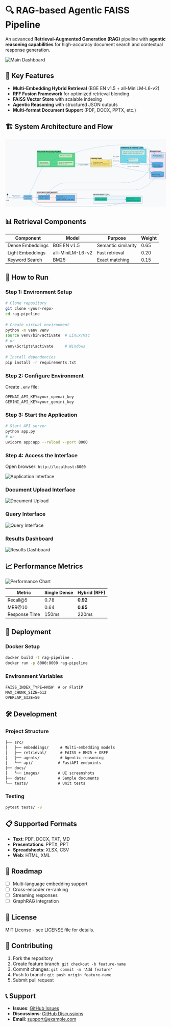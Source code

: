 # 🔍 RAG-based Agentic FAISS Pipeline

An advanced **Retrieval-Augmented Generation (RAG)** pipeline with **agentic reasoning capabilities** for high-accuracy document search and contextual response generation.

![Main Dashboard](./docs/images/dashboard_main.png)

## 🚀 Key Features

- **Multi-Embedding Hybrid Retrieval** (BGE EN v1.5 + all-MiniLM-L6-v2)
- **RFF Fusion Framework** for optimized retrieval blending
- **FAISS Vector Store** with scalable indexing
- **Agentic Reasoning** with structured JSON outputs
- **Multi-format Document Support** (PDF, DOCX, PPTX, etc.)

## 🏗 System Architecture and Flow

![System Architecture](./images/perfecto2.png)


## 📊 Retrieval Components

| Component | Model | Purpose | Weight |
|-----------|-------|---------|--------|
| Dense Embeddings | BGE EN v1.5 | Semantic similarity | 0.65 |
| Light Embeddings | all-MiniLM-L6-v2 | Fast retrieval | 0.20 |
| Keyword Search | BM25 | Exact matching | 0.15 |

## 🚀 How to Run

### Step 1: Environment Setup
```bash
# Clone repository
git clone <your-repo>
cd rag-pipeline

# Create virtual environment
python -m venv venv
source venv/bin/activate  # Linux/Mac
# or
venv\Scripts\activate     # Windows

# Install dependencies
pip install -r requirements.txt
```

### Step 2: Configure Environment
Create `.env` file:
```env
OPENAI_API_KEY=your_openai_key
GEMINI_API_KEY=your_gemini_key
```
### Step 3: Start the Application
```bash
# Start API server
python app.py
# or
uvicorn app:app --reload --port 8000
```

### Step 4: Access the Interface
Open browser: `http://localhost:8000`

![Application Interface](./docs/images/app_running.png)

### Document Upload Interface
![Document Upload](./docs/images/upload_interface.png)

### Query Interface
![Query Interface](./docs/images/query_interface.png)

### Results Dashboard
![Results Dashboard](./docs/images/results_dashboard.png)

## 📈 Performance Metrics

![Performance Chart](./docs/images/performance_metrics.png)

| Metric | Single Dense | Hybrid (RFF) |
|--------|--------------|---------------|
| Recall@5 | 0.78 | **0.92** |
| MRR@10 | 0.64 | **0.85** |
| Response Time | 150ms | 220ms |

## 🚀 Deployment

### Docker Setup
```bash
docker build -t rag-pipeline .
docker run -p 8000:8000 rag-pipeline
```

### Environment Variables
```env
FAISS_INDEX_TYPE=HNSW  # or FlatIP
MAX_CHUNK_SIZE=512
OVERLAP_SIZE=50
```

## 🛠 Development

### Project Structure
```
├── src/
│   ├── embeddings/     # Multi-embedding models
│   ├── retrieval/      # FAISS + BM25 + ORFF
│   ├── agents/         # Agentic reasoning
│   └── api/           # FastAPI endpoints
├── docs/
│   └── images/        # UI screenshots
├── data/              # Sample documents
└── tests/             # Unit tests
```

### Testing
```bash
pytest tests/ -v
```

## 📋 Supported Formats

- **Text**: PDF, DOCX, TXT, MD
- **Presentations**: PPTX, PPT
- **Spreadsheets**: XLSX, CSV
- **Web**: HTML, XML

## 🔮 Roadmap

- [ ] Multi-language embedding support
- [ ] Cross-encoder re-ranking
- [ ] Streaming responses
- [ ] GraphRAG integration

## 📄 License

MIT License - see [LICENSE](LICENSE) file for details.

## 🤝 Contributing

1. Fork the repository
2. Create feature branch: `git checkout -b feature-name`
3. Commit changes: `git commit -m 'Add feature'`
4. Push to branch: `git push origin feature-name`
5. Submit pull request

## 📞 Support

- **Issues**: [GitHub Issues](https://github.com/username/repo/issues)
- **Discussions**: [GitHub Discussions](https://github.com/username/repo/discussions)
- **Email**: support@example.com